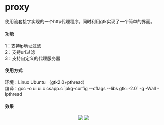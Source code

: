 # proxy

使用流套接字实现的一个http代理程序，同时利用gtk实现了一个简单的界面。

#### 功能

1：支持ip地址过滤<br/>
2：支持url过滤<br/>
3：支持自定义的代理服务器<br/>

#### 使用方式

环境：Linux Ubuntu （gtk2.0+pthread）<br/>
编译：gcc -o ui ui.c csapp.c \`pkg-config --cflags --libs gtk+-2.0\` -g -Wall -lpthread<br/>

#### 效果

<div align="center">
<img  src="https://github.com/wenboi/proxy/raw/master/image/1.png"/>
<img  src="https://github.com/wenboi/proxy/raw/master/image/2.png"/>
</div>

